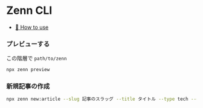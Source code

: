 # Zenn CLI

* [📘 How to use](https://zenn.dev/zenn/articles/zenn-cli-guide)

### プレビューする

この階層で `path/to/zenn`

```sh
npx zenn preview
```

### 新規記事の作成

```sh
npx zenn new:article --slug 記事のスラッグ --title タイトル --type tech --emoji 🐔
```
